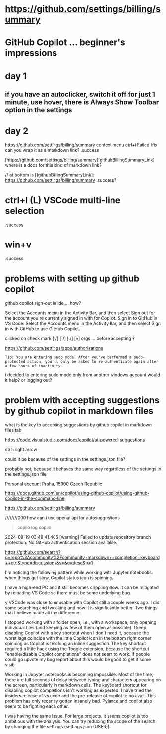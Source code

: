 

# https://github.com/settings/billing/summary



# GitHub Copilot ... beginner's impressions

# day 1

## if you have an autoclicker, switch it off for just 1 minute, use hover, there is Always Show Toolbar option in the settings 

# day 2



https://github.com/settings/billing/summary
context menu
ctrl+i Failed
/fix
can you wrap it as a markdown link?
.success

[https://github.com/settings/billing/summary][githubBillingSummaryLink]
where is a docs for this kind of markdown link?

// at bottom is []githubBillingSummaryLink]: https://github.com/settings/billing/summary
.success?

# ctrl+l  (L)  VSCode multi-line selection
.success


# win+v
.success



# problems with setting up github copilot


github copilot sign-out in ide ... how?

Select the Accounts menu in the Activity Bar, and then select Sign out for the account you're currently signed in with for Copilot. Sign in to GitHub in VS Code: Select the Accounts menu in the Activity Bar, and then select Sign in with GitHub to use GitHub Copilot.



clicked on check mark  ['/]  [`/]  [./] [v]  orgs  ... before accepting ?

https://github.com/settings/apps/authorizations

    Tip: You are entering sudo mode. After you've performed a sudo-protected action, you'll only be asked to re-authenticate again after a few hours of inactivity.

i decided to entering sudo mode only from another windows account
    would it help?
    or logging out?






# problem with accepting suggestions by  github copilot in markdown files

what is the key to  accepting suggestions by  github copilot in markdown files
tab

https://code.visualstudio.com/docs/copilot/ai-powered-suggestions

ctrl+right arrow


could it be because of the settings in the settings.json file?

probably not, because it behaves the same way regardless of the settings in the settings.json file




Personal account
Praha, 15300
Czech Republic



https://docs.github.com/en/copilot/using-github-copilot/using-github-copilot-in-the-command-line


https://github.com/settings/billing/summary



////////000 how can i use openai api for autosuggestions






>copilo log
>copilo


2024-08-19 03:48:41.405 [warning] Failed to update repository branch protection: No GitHub authentication session available.

https://github.com/search?q=repo%3Acommunity%2Fcommunity+markdown++completion+keyboard++ctrl&type=discussions&s=&o=desc&p=1


I'm noticing the following pattern while working with Jupyter notebooks: when things get slow, Copilot status icon is spinning.

I have a high-end PC and it still becomes crippling slow. It can be mitigated by reloading VS Code so there must be some underlying bug.

y VSCode was close to unusable with Copilot still a couple weeks ago. I did some searching and tweaking and now it is significantly better. Two things that I believe made all the difference:

I stopped working with a folder open, i.e., with a workspace, only opening individual files (and keeping as few of them open as possible).
I keep disabling Copilot with a key shortcut when I don't need it, because the worst lags coincide with the little Copilot icon in the bottom right corner spinning as Copilot is fetching an inline suggestion. The key shortcut required a little hack using the Toggle extension, because the shortcut "enable/disable Copilot completions" does not seem to work. If people could go upvote my bug report about this would be good to get it some visib

Working in Jupyter notebooks is becoming impossible. Most of the time, there are full seconds of delay between typing and characters appearing on the screen, particularly in markdown cells. The keyboard shortcut for disabling copilot completions isn't working as expected. I have tried the insiders release of vs code and the pre-release of copilot to no avail. This problem has only recently gotten insanely bad. Pylance and copilot also seem to be fighting each other.

I was having the same issue. For large projects, it seems copilot is too ambitious with the analysis. You can try reducing the scope of the search by changing the file settings (settings.json (USER)):






[githubBillingSummaryLink]: https://github.com/settings/billing/summary